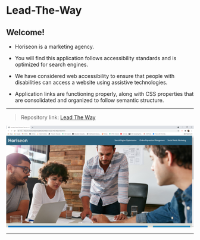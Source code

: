 # Lead-The-Way



## Welcome!

* Horiseon is a marketing agency.

* You will find this application follows accessibility standards and is optimized for search engines.

* We have considered web accessibility to ensure that people with disabilities can access a website using assistive technologies. 

* Application links are functioning properly, along with CSS properties that are consolidated and organized to follow semantic structure. 
-----------------------------------------------------------------------


>Repository link: [Lead The Way](https://hayvant.github.io/Lead-The-Way/)


![Horiseon screenshot](/Images/Horiseon-Screenshot.png)


-----------------------------------------------------------------------